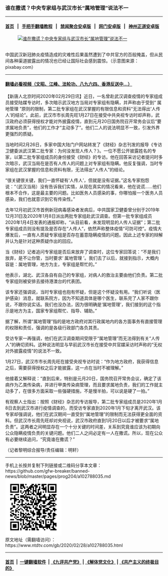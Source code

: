 ### 谁在撒谎？中央专家组与武汉市长“属地管理”说法不一
------------------------

#### [首页](https://github.com/gfw-breaker/banned-news/blob/master/README.md) &nbsp;&nbsp;|&nbsp;&nbsp; [手把手翻墙教程](https://github.com/gfw-breaker/guides/wiki) &nbsp;&nbsp;|&nbsp;&nbsp; [禁闻聚合安卓版](https://github.com/gfw-breaker/bn-android) &nbsp;&nbsp;|&nbsp;&nbsp; [网门安卓版](https://github.com/oGate2/oGate) &nbsp;&nbsp;|&nbsp;&nbsp; [神州正道安卓版](https://github.com/SzzdOgate/update) 



<div><div class="featured_image">
 <a href="https://i.ntdtv.com/assets/uploads/2020/02/coronavirus-4810201_1280-4.jpg" target="_blank">
  <figure>
   <img alt="谁在撒谎？中央专家组与武汉市长“属地管理”说法不一" src="https://i.ntdtv.com/assets/uploads/2020/02/coronavirus-4810201_1280-4-800x450.jpg"/>
  </figure><br/>
 </a>
 <span class="caption">
  中国武汉新冠肺炎疫情造成的灾难性后果虽然遭到了中共官方的百般掩盖，但从民间各种渠道披露出的情况也已经让国际社会感到震惊。（示意图来源：pixabay.com）
 </span>
</div>
</div><hr/>

#### [翻墙必看视频（文昭、江峰、法轮功、八九六四、香港反送中...）](https://github.com/gfw-breaker/banned-news/blob/master/pages/link3.md)

<div><div class="post_content" itemprop="articleBody">
 <p>
  【新唐人北京时间2020年02月29日讯】近日，一名曾赴武汉调查疫情的专家组成员接受陆媒专访时，多次暗示武汉地方当局对专家组有隐瞒，并声称由于受到“
  <ok href="https://www.ntdtv.com/gb/属地管理.htm">
   属地管理
  </ok>
  ”原则的限制，第二批专家组在武汉掌握的有限信息和资料“无法得出‘人传人’的结论”。此前，武汉市市长周先旺1月27日在接受中共央视专访时却声称，武汉政府必须获得授权才能对外披露疫情，直到元月20日国务院召开常务会议后“要求属地负责”，他们的工作才“主动多了”。他们二人的说法明显不一致，引发外界更强烈的质疑。
 </p>
 <p>
  当地时间2月26日，多家中国大陆门户网站转发了《财经》杂志刊发的报导《专访卫健委派武汉第二批专家：为何没发现人传人？》。一位不愿公开披露姓名的专家，以第二批专家组成员的身份接受《财经》的专访。他在回答采访记者提问时多次暗示，武汉当局在是否有人传人的问题上对专家组有隐瞒。他反复强调，当时专家组在武汉掌握的信息和资料有限，无法得出“人传人”的结论。
 </p>
 <p>
  “很关键很关键，我们一直怀疑有‘人传人’，但就是没有证据。”这名专家抱怨说：“（武汉当局）没有告诉我们实情，从现在真实的情况看来，他在说谎……他们根本不合作，这是最主要的问题。比如医务人员感染的事，你哪怕报一个医务人员感染，我们也就意识到它有传染性。”
 </p>
 <p>
  去年12月初武汉市首例新冠病毒感染者发病后，中共国家卫健委曾分别于2019年12月31日及2020年1月8日派出两批专家组赴武汉调查。但第一批专家组成员2020年1月4日发表的通报却称，“从目前看，未发现明显的人传人证据”；第二批专家组成员则没有提及是否存在“人传人”，依然声称整体疫情“可防可控”。疫情大爆发后，一直有人质疑专家组是否存在蓄意隐瞒疫情的问题。因此上述专家的辩解并认为是针对这种质疑作出的回应。
 </p>
 <p>
  当《财经》记者追问专家组是否后来放弃了调查时，这位专家回答说：“不是我们放弃，是不让你管，当时要求‘
  <ok href="https://www.ntdtv.com/gb/属地管理.htm">
   属地管理
  </ok>
  ’。我们去了以后，就接到指示，大概内容是：属地管理，地方为主，专家组是帮忙的。”
 </p>
 <p>
  他表示，湖北、武汉各自有自己的专家组，对病人的救治主要由他们负责。第二批专家组则被安排去接待港澳台的代表团。
 </p>
 <p>
  该专家还强调说，当时专家组也抱有怀疑，但是这个怀疑没有用。“我们听说（医护感染）消息，就联系院方，因为不知道具体是哪个医生，联系完了人家不跟你说，不跟你说实话。我们也没办法，因为很明确是‘属地管理’，我们接到的这个指示是地方为主，国家专家组帮忙、指导、辅助。”
 </p>
 <p>
  据了解，所谓“属地管理”指的是地方政府对其行政属地内的各方面事务有直接管理的权限和责任，强调的是各级行政部门各负其责。
 </p>
 <p>
  受访专家一再强调，他们在武汉调查期间受限于“属地管理”而无法得到有关“人传人”的确切资料。这种说法明显与早前武汉市长在接受中共官媒采访时声称的“无权对外披露疫情”的说法不一致。
 </p>
 <p>
  1月27日，武汉市市长周先旺在接受央视专访时说：“作为地方政府，我获得信息之后，需要获得授权之后才能披露，这一点在当时不被理解。”
 </p>
 <p>
  他接着又解释说：“直到后来，特别是元月20日，国务院召开常务会议，确定了该病作为乙类传染病，并进行甲类传染病管理，而且要求属地负责，我们的工作就主动多了，在很多方面采取一些强硬措施，不是慢半拍，可以说是硬了一拍。”
 </p>
 <p>
  有观察人士指出：按照《财经》杂志的专访报导，第二批专家组成员是2020年1月8日去到武汉市进行疫情调查的，而受访专家直到2020年1月下旬才离开武汉。该专家却强调说，他们在武汉期间一直受到“属地管理”的限制而无法获得更全面的资料。但武汉市长周先旺却对央视说，武汉市政府直到1月20日以后才被要求“属地负责”。这两者之间明显存在一个十分关键的时间差，关系到究竟谁应该为初期向公众隐瞒疫情负责的关键问题。他们二人之间必定有一人在撒谎。所以，现在公众有必要继续追问，“究竟谁在撒谎？”
 </p>
 <p>
  （记者黎明综合报导/责任编辑：明轩）
 </p>
 <div class="single_ad">
 </div>
</div>
</div>
<hr/>
手机上长按并复制下列链接或二维码分享本文章：<br/>
https://github.com/gfw-breaker/banned-news/blob/master/pages/prog204/a102788035.md <br/>
<a href='https://github.com/gfw-breaker/banned-news/blob/master/pages/prog204/a102788035.md'><img src='https://github.com/gfw-breaker/banned-news/blob/master/pages/prog204/a102788035.md.png'/></a> <br/>
原文地址（需翻墙访问）：https://www.ntdtv.com/gb/2020/02/28/a102788035.html


------------------------
#### [首页](https://github.com/gfw-breaker/banned-news/blob/master/README.md) &nbsp;|&nbsp; [一键翻墙软件](https://github.com/gfw-breaker/nogfw/blob/master/README.md) &nbsp;| [《九评共产党》](https://github.com/gfw-breaker/9ping.md/blob/master/README.md#九评之一评共产党是什么) | [《解体党文化》](https://github.com/gfw-breaker/jtdwh.md/blob/master/README.md) | [《共产主义的终极目的》](https://github.com/gfw-breaker/gczydzjmd.md/blob/master/README.md)


<img src='http://gfw-breaker.win/banned-news/pages/prog204/a102788035.md' width='0px' height='0px'/>